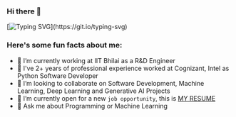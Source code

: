 ### Hi there 👋

[![Typing SVG](https://readme-typing-svg.herokuapp.com?font=Architects+Daughter&color=7AF79A&size=30&lines=Hey!+It's+Naman!;I'm+a+Software+Developer...;I'm+also+a+Machine+Learning+Engineer;)](https://git.io/typing-svg)

<h3> Here's some fun facts about me: </h3>

- 🔭 I’m currently working at IIT Bhilai as a R&D Engineer
- 🌱 I've 2+ years of professional experience worked at Cognizant, Intel as Python Software Developer 
- 👯 I’m looking to collaborate on Software Development, Machine Learning, Deep Learning and Generative AI Projects
- 🤔 I’m currently open for a new `job opportunity`, this is [MY RESUME](https://drive.google.com/file/d/1yxm6lNWxdP5WX-Mhv1nUMDAZaf1Gx6gQ/view?usp=drive_link)
- 💬 Ask me about Programming or Machine Learning


<!--
**naman1507/naman1507** is a ✨ _special_ ✨ repository because its `README.md` (this file) appears on your GitHub profile.

Here are some ideas to get you started:

- 🔭 I’m currently working on ...
- 🌱 I’m currently learning ...
- 👯 I’m looking to collaborate on ...
- 🤔 I’m looking for help with ...
- 💬 Ask me about ...
- 📫 How to reach me: ...
- 😄 Pronouns: ...
- ⚡ Fun fact: ...
-->
